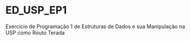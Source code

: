 ED_USP_EP1
==========

Exercício de Programação 1 de Estruturas de Dados e sua Manipulação na USP como Routo Terada
